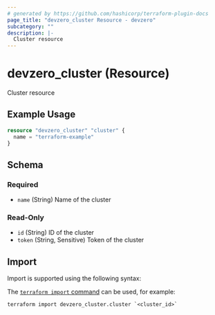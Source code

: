 ```yaml
---
# generated by https://github.com/hashicorp/terraform-plugin-docs
page_title: "devzero_cluster Resource - devzero"
subcategory: ""
description: |-
  Cluster resource
---
```


# devzero_cluster (Resource)

Cluster resource

## Example Usage

```terraform
resource "devzero_cluster" "cluster" {
  name = "terraform-example"
}
```

<!-- schema generated by tfplugindocs -->
## Schema

### Required

- `name` (String) Name of the cluster

### Read-Only

- `id` (String) ID of the cluster
- `token` (String, Sensitive) Token of the cluster

## Import

Import is supported using the following syntax:

The [`terraform import` command](https://developer.hashicorp.com/terraform/cli/commands/import) can be used, for example:

```shell
terraform import devzero_cluster.cluster `<cluster_id>`
```
